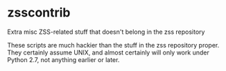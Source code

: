 zsscontrib
==========

Extra misc ZSS-related stuff that doesn't belong in the zss repository

These scripts are much hackier than the stuff in the zss repository
proper. They certainly assume UNIX, and almost certainly will only
work under Python 2.7, not anything earlier or later.
